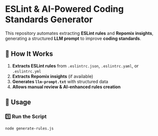 # ESLint & AI-Powered Coding Standards Generator

This repository automates extracting **ESLint rules** and **Repomix insights**, generating a structured **LLM prompt** to improve **coding standards**.

## 📌 How It Works
1. **Extracts ESLint rules** from `.eslintrc.json`, `.eslintrc.yaml`, or `.eslintrc.yml`
2. **Extracts Repomix insights** (if available)
3. **Generates `llm-prompt.txt`** with structured data
4. **Allows manual review & AI-enhanced rules creation**

## 🚀 Usage
### 1️⃣ **Run the Script**
```bash
node generate-rules.js

